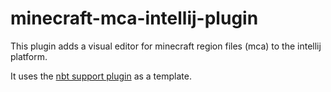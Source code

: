 # minecraft-mca-intellij-plugin
This plugin adds a visual editor for minecraft region files (mca) to the intellij platform. 
<!-- You can find/download it on the jetbrains marketplace or directly from your IDE. -->
It uses the [nbt support plugin](https://github.com/tth05/minecraft-nbt-intellij-plugin) as a template.
